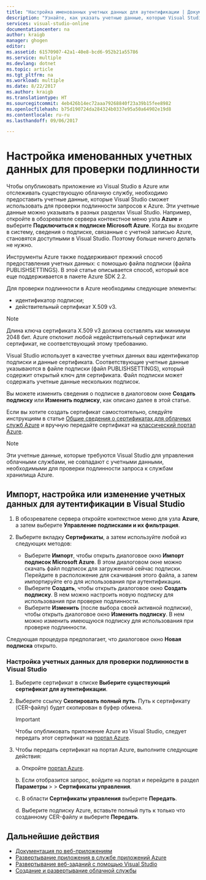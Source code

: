 ```yaml
---
title: "Настройка именованных учетных данных для аутентификации | Документация Майкрософт"
description: "Узнайте, как указать учетные данные, которые Visual Studio сможет использовать для проверки подлинности запросов к Azure, чтобы опубликовать приложение из Visual Studio в Azure или отслеживать существующую облачную службу."
services: visual-studio-online
documentationcenter: na
author: kraigb
manager: ghogen
editor: 
ms.assetid: 61570907-42a1-40e8-bcd6-952b21a55786
ms.service: multiple
ms.devlang: dotnet
ms.topic: article
ms.tgt_pltfrm: na
ms.workload: multiple
ms.date: 8/22/2017
ms.author: kraigb
ms.translationtype: HT
ms.sourcegitcommit: 4eb426b14ec72aaa79268840f23a39b15fee8982
ms.openlocfilehash: b75d190724da284324b0337e95a50a64902e19d8
ms.contentlocale: ru-ru
ms.lasthandoff: 09/06/2017

---
```

# <a name="set-up-named-authentication-credentials"></a>Настройка именованных учетных данных для проверки подлинности
Чтобы опубликовать приложение из Visual Studio в Azure или отслеживать существующую облачную службу, необходимо предоставить учетные данные, которые Visual Studio сможет использовать для проверки подлинности запросов к Azure. Эти учетные данные можно указывать в разных разделах Visual Studio. Например, откройте в обозревателе сервера контекстное меню узла **Azure** и выберите **Подключиться к подписке Microsoft Azure**. Когда вы входите в систему, сведения о подписке, связанные с учетной записью Azure, становятся доступными в Visual Studio. Поэтому больше ничего делать не нужно.

Инструменты Azure также поддерживают прежний способ предоставления учетных данных: с помощью файла подписки (файла PUBLISHSETTINGS). В этой статье описывается способ, который все еще поддерживается в пакете Azure SDK 2.2.

Для проверки подлинности в Azure необходимы следующие элементы:

* идентификатор подписки;
* действительный сертификат X.509 v3.

> [!NOTE]
> Длина ключа сертификата X.509 v3 должна составлять как минимум 2048 бит. Azure отклонит любой недействительный сертификат или сертификат, не соответствующий этому требованию.
>
>

Visual Studio использует в качестве учетных данных ваш идентификатор подписки и данные сертификата. Соответствующие учетные данные указываются в файле подписки (файл PUBLISHSETTINGS), который содержит открытый ключ для сертификата. Файл подписки может содержать учетные данные нескольких подписок.

Вы можете изменить сведения о подписке в диалоговом окне **Создать подписку** или **Изменить подписку**, как описано далее в этой статье.

Если вы хотите создать сертификат самостоятельно, следуйте инструкциям в статье [Общие сведения о сертификатах для облачных служб Azure](https://msdn.microsoft.com/library/windowsazure/gg551722.aspx) и вручную передайте сертификат на [классический портал Azure](http://go.microsoft.com/fwlink/?LinkID=213885).

> [!NOTE]
> Эти учетные данные, которые требуются Visual Studio для управления облачными службами, не совпадают с учетными данными, необходимыми для проверки подлинности запроса к службам хранилища Azure.
>
>

## <a name="import-set-up-or-edit-authentication-credentials-in-visual-studio"></a>Импорт, настройка или изменение учетных данных для аутентификации в Visual Studio

1. В обозревателе сервера откройте контекстное меню для узла **Azure**, а затем выберите **Управление подписками и их фильтрация**.
2. Выберите вкладку **Сертификаты**, а затем используйте любой из следующих методов:

    * Выберите **Импорт**, чтобы открыть диалоговое окно **Импорт подписок Microsoft Azure**. В этом диалоговом окне можно скачать файл подписок для загруженной сейчас подписки. Перейдите в расположение для скачивания этого файла, а затем импортируйте его для использования при аутентификации.
    * Выберите **Создать**, чтобы открыть диалоговое окно **Создать подписку**. В нем можно настроить новую подписку для использования при проверке подлинности.
    * Выберите **Изменить** (после выбора своей активной подписки), чтобы открыть диалоговое окно **Изменить подписку**. В нем можно изменить имеющуюся подписку для использования при проверке подлинности. 

Следующая процедура предполагает, что диалоговое окно **Новая подписка** открыто.

### <a name="to-set-up-authentication-credentials-in-visual-studio"></a>Настройка учетных данных для проверки подлинности в Visual Studio
1. Выберите сертификат в списке **Выберите существующий сертификат для аутентификации**.
2. Выберите ссылку **Скопировать полный путь**. Путь к сертификату (CER-файлу) будет скопирован в буфер обмена.

   > [!IMPORTANT]
   > Чтобы опубликовать приложение Azure из Visual Studio, следует передать этот сертификат на [портал Azure](http://go.microsoft.com/fwlink/p/?LinkID=525040).
   >
   >
3. Чтобы передать сертификат на портал Azure, выполните следующие действия:

   а. Откройте [портал Azure](http://go.microsoft.com/fwlink/p/?LinkID=525040).
   
   b. Если отобразится запрос, войдите на портал и перейдите в раздел **Параметры** >  > **Сертификаты управления**.
   
   c. В области **Сертификаты управления** выберите **Передать**.
   
   d. Выберите подписку Azure, вставьте полный путь к только что созданному CER-файлу и выберите **Передать**.

## <a name="next-steps"></a>Дальнейшие действия
* [Документация по веб-приложениям](https://docs.microsoft.com/azure/app-service-web/)
* [Развертывание приложения в службе приложений Azure](https://docs.microsoft.com/en-us/azure/app-service-web/web-sites-deploy?toc=%2fazure%2fapp-service-api%2ftoc.json) 
* [Развертывание веб-заданий с помощью Visual Studio](https://docs.microsoft.com/en-us/azure/app-service-web/websites-dotnet-deploy-webjobs)
* [Создание и развертывание облачной службы](https://docs.microsoft.com/azure/cloud-services/cloud-services-how-to-create-deploy-portal)
